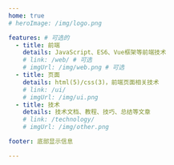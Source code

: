 ```yaml
---
home: true
# heroImage: /img/logo.png

features: # 可选的
  - title: 前端
    details: JavaScript、ES6、Vue框架等前端技术
    # link: /web/ # 可选
    # imgUrl: /img/web.png # 可选
  - title: 页面
    details: html(5)/css(3)，前端页面相关技术
    # link: /ui/
    # imgUrl: /img/ui.png
  - title: 技术
    details: 技术文档、教程、技巧、总结等文章
    # link: /technology/
    # imgUrl: /img/other.png

footer: 底部显示信息

---
```

